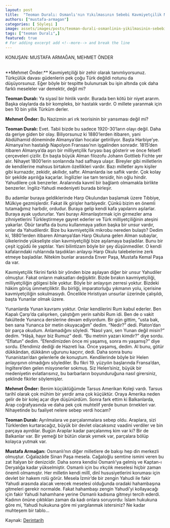 ```yaml
---
layout: post
title:  "Teoman Duralı: Osmanlı'nın Yıkılmasının Sebebi Kavmiyetçilik Mikrobunun Bulaş-tırılmasıdır"
authors: ["mustafa-armagan"]
categories: [ Söyleşi ]
image: assets/images/posts/teoman-durali-osmanlinin-yikilmasinin-sebebi-kavmiyetcilik-mikrobunun-bulas-tirilmasidir.jpg
tags: ["teoman Duralı",]
featured: true
# For adding excerpt add <!--more--> and break the line
---
```

KONUŞAN: MUSTAFA ARMAĞAN, MEHMET ÖNDER

<br>
**Mehmet Önder:** Kavmiyetçiliği bir zehir olarak tanımlıyorsunuz. Türkçülük davası güdenlerin pek çoğu Türk değildi notunu da düşüyorsunuz. Eğer böyle bir tespitte bulunursak bu işin altında çok daha farklı meseleler var demektir, değil mi?

**Teoman Duralı:** Ya siyasî bir hinlik vardır. Burada ben kötü bir niyet ararım. Başka olaylarda da bir kompleks, bir hastalık vardır. O millete yaranmak için ben 10 bin yıllık Türküm derler.

**Mehmet Önder:** Bu Nazizmin ari ırk teorisinin bir yansıması değil mi?

**Teoman Duralı:** Evet. Tabii bizde bu sadece 1920-30’ların olayı değil. Daha da geriye giden bir olay. Biliyorsunuz ki 1880’lerden itibaren, yani Abdülhamid döneminde Almanya’dan hocalar getiriliyor. Başta Harbiye’ye. Almanya’nın hastalığı Napolyon Fransası’nın işgalinden sonradır. 1815’den itibaren Almanya’da aşırı bir milliyetçilik furyası baş gösterir ve önce felsefî çerçeveleri çizilir. En başta büyük Alman filozofu Johann Gottlieb Fichte yer alır. Nihayet 1800’lerin sonlarında had safhaya ulaşır. Bireyler gibi milletlerin de kendilerine mahsus birtakım özellikleri vardır. Bazı milletler aynı kişiler gibi kurnazdır, zekidir, akıllıdır, saftır. Almanlarda ise saflık vardır. Çok kolay bir şekilde aşırılığa kaçarlar. İngilizler ise tam tersidir, hin oğlu hindir. Yahudilere çok benzerler. Aralarında kavmî bir bağlantı olmamakla birlikte benzerler. İngiliz-Yahudi medeniyeti burada birleşir.

Bu adamlar buraya geldiklerinde Harp Okulundan başlamak üzere Tıbbiye, Mülkiye gezmişlerdir. Fakat ilk girişler harbiyedir. Çünkü bizim en önemli tutamağımız harbdir, ordudur. Buraya gelip kendi kafa yapılarını aşılarlar. Buraya ayak uydururlar. Yani burayı Almanlaştırmak için girmezler ama zihniyetlerini Türkleştirmeye gayret ederler ve Türk milliyetçiliğinin ateşini yakarlar. Öbür tarafta da bunu kullanmaya yatkın başka bir unsur vardır, onlar da Yahudilerdir. Bize bu kavmiyetçilik mikrobu nereden bulaştı? Dedim ki, 1880’lerden itibaren Almanya’dan Harp Okuluna gelen Alman subaylar, ülkelerinde yükselişte olan kavmiyetçiliği bize aşılamaya başladılar. Bunu bir çeşit içgüdü ile yaptılar. Yani bilintizam böyle bir şey düşünmediler. O kendi kafalarındaki ruhlarında taşıdıkları anlayışı Harp Okulu talebelerine zerk etmeye başladılar. Nitekim bunlar arasında Enver Paşa, Mustafa Kemal Paşa da var.

Kavmiyetçilik fikrini farklı bir yönden bize aşılayan diğer bir unsur Yahudiler olmuştur. Fakat onların maksatları değişiktir. Bizde bırakın kavmiyetçiliği, milliyetçiliğin gölgesi bile yoktur. Böyle bir anlayışın zerresi yoktur. Bizdeki hâkim görüş ümmetçiliktir. Bu birliği, imparatorluğu yıkmanın yolu, içerisine kavmiyetçiliğin sokulmasıydı. Öncelikle Hıristiyan unsurlar üzerinde çalışıldı, başta Yunanlar olmak üzere.

Yunanlarda Yunan kavramı yoktur. Onlar kendilerini Rum kabul ederler. Ben Kapalı Çarşı’da çalışırken, çalıştığım yerin sahibi Rum idi. Ben de o vakit fakültede Yunanca derslerine devam ediyordum. Bir gün gittim, “usta bak, ben sana Yunanca bir metin okuyacağım” dedim. “Nedir?” dedi. Platon’dan bir parça okudum. Anlamadığını söyledi. “Nasıl yani, sen Yunan değil misin?” dedim. “Hâşâ, hayır biz Rumuz” dedi. “Bu metnin yazarı kimdir?” diye sordu. “Eflatun” dedim. “Efendimizden önce mi yaşamış, sonra mı yaşamış?” diye sordu. Efendimiz dediği de Hazreti İsa. Önce yaşamış, dedim. Al bunu, götür dükkândan, dükkânın uğurunu kaçırır, dedi. Daha sonra bunu Yunanistan’dan gelenlerle de konuştum. Kendilerinde böyle bir Helen anlayışının olmadığını söylediler. Bu fikri 19. yüzyılın başlarında Fransa’dan, İngiltere’den gelen misyonerler sokmuş. Siz Helen’siniz, büyük bir medeniyetin evlatlarısınız, bu barbarların boyunduruğuna nasıl girersiniz, şeklinde fikirler söylemişler.

**Mehmet Önder:** Benim küçüklüğümde Tarsus Amerikan Koleji vardı. Tarsus tarihî olarak çok mühim bir yerdir ama çok küçüktür. Oraya Amerika neden gelir de bir kolej açar diye düşünürdüm. Sonra fark ettim ki Balkanlarda, Arap coğrafyasında ve daha pek çok muhtelif yerde bunun örnekleri var. Nihayetinde bu faaliyet nelere sebep verdi hocam?

**Teoman Duralı:** Ayrılmalara ve parçalanmalara sebep oldu. Araplara, sizi Türklerden kurtaracağız, büyük bir devlet olacaksınız vaadini verdiler ve bin parçaya ayırdılar. Bugün Araplar kadar parçalanmış kim var ki? Bir de Balkanlar var. Bir yemeği bir bütün olarak yemek var, parçalara bölüp kolayca yutmak var.

**Mustafa Armağan:** Osmanlı’nın diğer milletlere de bakışı hep din merkezli olmuştur. Cığalazâde Sinan Paşa mesela. Cağaloğlu semtine ismini veren bu zat İtalyan bir denizcidir. Daha sonra kendisi Osmanlı’ya gelmiş ve Kaptan-ı Deryalığa kadar yükselmiştir. Osmanlı için bu ırkçılık meselesi hiçbir zaman önemli olmamıştır. Her milletin kendi millî, dinî hususiyetlerini koruması için devlet bir hakem rolü görür. Mesela İzmir’de bir zengin Yahudi ile fakir Yahudi arasında alacak verecek meselesi olduğunda oradaki hahambaşına gitmeleri gerekir normalde. Fakat hahambaşı zengin Yahudi’yi kollayacağı için fakir Yahudi hahamhane yerine Osmanlı kadısına gitmeyi tercih ederdi. Kadının önüne çıktıkları zaman da kadı onlara soruyordu: İslam hukukuna göre mi, Yahudi hukukuna göre mi yargılanmak istersiniz? Ne kadar muhteşem bir tablo…

Kaynak: [Derintarih](https://www.derintarih.com/soylesi/teoman-durali-osmanlinin-yikilmasinin-sebebi-kavmiyetcilik-mikrobunun-bulas-tirilmasidir/)